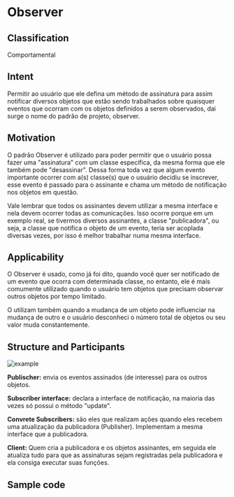 # Observer 

## Classification
Comportamental 

## Intent
Permitir ao usuário que ele defina um método de assinatura para assim notificar diversos objetos que estão sendo trabalhados sobre quaisquer eventos que ocorram com os objetos definidos a serem observados, dai surge o nome do padrão de projeto, observer.

## Motivation
O padrão Observer é utilizado para poder permitir que o usuário possa fazer uma "assinatura" com um classe específica, da mesma forma que ele também pode "desassinar". Dessa forma toda vez que algum evento importante ocorrer com a(s) classe(s) que o usuário decidiu se inscrever, esse evento é passado para o assinante e chama um método de notificação nos objetos em questão.

Vale lembrar que todos os assinantes devem utilizar a mesma interface e nela devem ocorrer todas as comunicações. Isso ocorre porque em um exemplo real, se tivermos diversos assinantes, a classe "publicadora", ou seja, a classe que notifica o objeto de um evento, teria ser acoplada diversas vezes, por isso é melhor trabalhar numa mesma interface.

## Applicability

O Observer é usado, como já foi dito, quando você quer ser notificado de um evento que ocorra com determinada classe, no entanto, ele é mais comumente utilizado quando o usuário tem objetos que precisam observar outros objetos por tempo limitado.

O utilizam também quando a mudança de um objeto pode influenciar na mudança de outro e o usuário desconheci o número total de objetos ou seu valor muda constantemente.

## Structure and Participants

![example](https://user-images.githubusercontent.com/71103252/96522633-2609fa00-124a-11eb-8e48-154ae630bc8e.png)

**Publischer:** envia os eventos assinados (de interesse) para os outros objetos.

**Subscriber interface:** declara a interface de notificação, na maioria das vezes só possui o método "update".

**Convrete Subscribers:** são eles que realizam ações quando eles recebem uma atualização da publicadora (Publisher). Implementam a mesma interface que a publicadora.

**Client:** Quem cria a publicadora e os objetos assinantes, em seguida ele atualiza tudo para que as assinaturas sejam registradas pela publicadora e ela consiga executar suas funções.

## Sample code 



